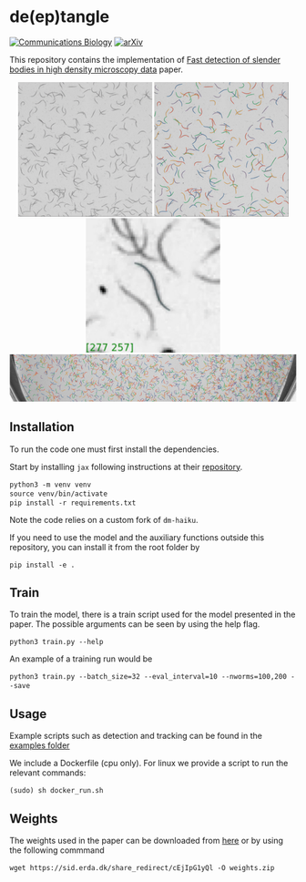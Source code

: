# de(ep)tangle

[![Communications Biology](https://img.shields.io/badge/CommsBio-10.1038/s42003--023--05098--1-blue?style=flat)](https://www.nature.com/articles/s42003-023-05098-1)
[![arXiv](https://img.shields.io/badge/arXiv-2301.04460-b31b1b.svg?style=flat)](https://arxiv.org/abs/2301.04460)

This repository contains the implementation of [Fast detection of slender bodies in high density microscopy data](https://www.nature.com/articles/s42003-023-05098-1) paper.

<p align="center">
  <img src="https://github.com/kirkegaardlab/deeptanglelabel/blob/main/docs/figures/tracking.gif" height="236" />
  <img src="https://github.com/kirkegaardlab/deeptanglelabel/blob/main/docs/figures/following.gif" height="236" />
  <img src="https://github.com/kirkegaardlab/deeptanglelabel/blob/main/docs/figures/dense.png" width="720" />
</p>

## Installation
To run the code one must first install the dependencies.

Start by installing `jax` following instructions at their [repository](https://github.com/google/jax?tab=readme-ov-file#installation).

```setup
python3 -m venv venv
source venv/bin/activate
pip install -r requirements.txt
```
Note the code relies on a custom fork of `dm-haiku`.


If you need to use the model and the auxiliary functions outside this repository, you can install it from the root folder by
```install
pip install -e .
```

## Train
To train the model, there is a train script used for the model presented in the paper.
The possible arguments can be seen by using the help flag.
```train
python3 train.py --help
```

An example of a training run would be
```train
python3 train.py --batch_size=32 --eval_interval=10 --nworms=100,200 --save
```

## Usage
Example scripts such as detection and tracking can be found in the [examples folder](./examples)

We include a Dockerfile (cpu only). For linux we provide a script to run the relevant commands:
```
(sudo) sh docker_run.sh
```


## Weights
The weights used in the paper can be downloaded from [here](https://sid.erda.dk/share_redirect/cEjIpG1yQl)
or by using the following commmand
```download
wget https://sid.erda.dk/share_redirect/cEjIpG1yQl -O weights.zip
```

